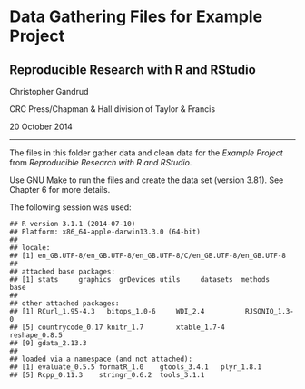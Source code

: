 # Data Gathering Files for Example Project

## Reproducible Research with R and RStudio

Christopher Gandrud

CRC Press/Chapman & Hall division of Taylor & Francis

20 October 2014

---

The files in this folder gather data and clean data for the *Example Project*
from *Reproducible Research with R and RStudio*.

Use GNU Make to run the files and create the data set (version 3.81). See
Chapter 6 for more details.

The following session was used:



```
## R version 3.1.1 (2014-07-10)
## Platform: x86_64-apple-darwin13.3.0 (64-bit)
## 
## locale:
## [1] en_GB.UTF-8/en_GB.UTF-8/en_GB.UTF-8/C/en_GB.UTF-8/en_GB.UTF-8
## 
## attached base packages:
## [1] stats     graphics  grDevices utils     datasets  methods   base     
## 
## other attached packages:
## [1] RCurl_1.95-4.3   bitops_1.0-6     WDI_2.4          RJSONIO_1.3-0   
## [5] countrycode_0.17 knitr_1.7        xtable_1.7-4     reshape_0.8.5   
## [9] gdata_2.13.3    
## 
## loaded via a namespace (and not attached):
## [1] evaluate_0.5.5 formatR_1.0    gtools_3.4.1   plyr_1.8.1    
## [5] Rcpp_0.11.3    stringr_0.6.2  tools_3.1.1
```
